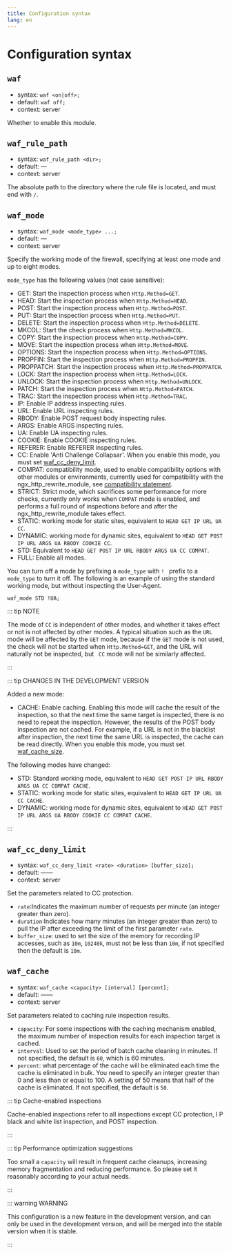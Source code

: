 ```yaml
---
title: Configuration syntax
lang: en
---
```


# Configuration syntax

## `waf`

* syntax: `waf <on|off>;`
* default: `waf off;`
* context: server

Whether to enable this module.

## `waf_rule_path`

* syntax: `waf_rule_path <dir>;`
* default: —
* context: server

The absolute path to the directory where the rule file is located, and must end with `/`.

## `waf_mode`

* syntax: `waf_mode <mode_type> ...;`
* default: —
* context: server

Specify the working mode of the firewall, specifying at least one mode and up to eight modes.

`mode_type` has the following values (not case sensitive):
* GET: Start the inspection process when `Http.Method=GET`.
* HEAD: Start the inspection process when `Http.Method=HEAD`.
* POST: Start the inspection process when `Http.Method=POST`.
* PUT: Start the inspection process when `Http.Method=PUT`.
* DELETE: Start the inspection process when `Http.Method=DELETE`.
* MKCOL: Start the check process when `Http.Method=MKCOL`.
* COPY: Start the inspection process when `Http.Method=COPY`.
* MOVE: Start the inspection process when `Http.Method=MOVE`.
* OPTIONS: Start the inspection process when `Http.Method=OPTIONS`.
* PROPFIN: Start the inspection process when `Http.Method=PROPFIN`.
* PROPPATCH: Start the inspection process when `Http.Method=PROPPATCH`.
* LOCK: Start the inspection process when `Http.Method=LOCK`.
* UNLOCK: Start the inspection process when `Http.Method=UNLOCK`.
* PATCH: Start the inspection process when `Http.Method=PATCH`.
* TRAC: Start the inspection process when `Http.Method=TRAC`.
* IP: Enable IP address inspecting rules.
* URL: Enable URL inspecting rules.
* RBODY: Enable POST request body inspecting rules.
* ARGS: Enable ARGS inspecting rules.
* UA: Enable UA inspecting rules.
* COOKIE: Enable COOKIE inspecting rules.
* REFERER: Enable REFERER inspecting rules.
* CC: Enable 'Anti Challenge Collapsar'. When you enable this mode, you must set [waf_cc_deny_limit](#waf-cc-deny-limit).
* COMPAT: compatibility mode, used to enable compatibility options with other modules or environments, currently used for compatibility with the ngx_http_rewrite_module, see [compatibility statement](/guide/compatibility.md).
* STRICT: Strict mode, which sacrifices some performance for more checks, currently only works when `COMPAT` mode is enabled, and performs a full round of inspections before and after the ngx_http_rewrite_module takes effect.
* STATIC: working mode for static sites, equivalent to `HEAD GET IP URL UA CC`.
* DYNAMIC: working mode for dynamic sites, equivalent to `HEAD GET POST IP URL ARGS UA RBODY COOKIE CC`.
* STD: Equivalent to `HEAD GET POST IP URL RBODY ARGS UA CC COMPAT`.
* FULL: Enable all modes.

You can turn off a mode by prefixing a `mode_type` with `! ` prefix to a `mode_type` to turn it off. 
The following is an example of using the standard working mode, but without inspecting the User-Agent.

```nginx
waf_mode STD !UA;
```

::: tip NOTE

The mode of `CC` is independent of other modes, and whether it takes effect or not is not affected by other modes. A typical situation such as the `URL` mode will be affected by the `GET` mode, because if the `GET` mode is not used, the check will not be started when `Http.Method=GET`, and the URL will naturally not be inspected, but ` CC` mode will not be similarly affected.

:::

::: tip CHANGES IN THE DEVELOPMENT VERSION

Added a new mode:

* CACHE: Enable caching. Enabling this mode will cache the result of the inspection, so that the next time the same target is inspected, there is no need to repeat the inspection. However, the results of the POST body inspection are not cached. For example, if a URL is not in the blacklist after inspection, the next time the same URL is inspected, the cache can be read directly. When you enable this mode, you must set [waf_cache_size](#waf-cache-size).

The following modes have changed:

* STD: Standard working mode, equivalent to `HEAD GET POST IP URL RBODY ARGS UA CC COMPAT CACHE`.
* STATIC: working mode for static sites, equivalent to `HEAD GET IP URL UA CC CACHE`.
* DYNAMIC: working mode for dynamic sites, equivalent to `HEAD GET POST IP URL ARGS UA RBODY COOKIE CC COMPAT CACHE`.

:::


## `waf_cc_deny_limit`

* syntax: `waf_cc_deny_limit <rate> <duration> [buffer_size];`
* default: ——
* context: server

Set the parameters related to CC protection.

* `rate`:Indicates the maximum number of requests per minute (an integer greater than zero).
* `duration`:Indicates how many minutes (an integer greater than zero) to pull the IP after exceeding the limit of the first parameter `rate`.
* `buffer_size`: used to set the size of the memory for recording IP accesses, such as `10m`, `10240k`, must not be less than `10m`, if not specified then the default is `10m`.


## `waf_cache`

* syntax: `waf_cache <capacity> [interval] [percent];`
* default: ——
* context: server

Set parameters related to caching rule inspection results.

* `capacity`: For some inspections with the caching mechanism enabled, the maximum number of inspection results for each inspection target is cached.
* `interval`: Used to set the period of batch cache cleaning in minutes. If not specified, the default is `60`, which is 60 minutes.
* `percent`: what percentage of the cache will be eliminated each time the cache is eliminated in bulk. You need to specify an integer greater than 0 and less than or equal to 100. A setting of 50 means that half of the cache is eliminated. If not specified, the default is `50`.


::: tip Cache-enabled inspections

Cache-enabled inspections refer to all inspections except CC protection, I
P black and white list inspection, and POST inspection.

:::


::: tip Performance optimization suggestions

Too small a `capacity` will result in frequent cache cleanups, 
increasing memory fragmentation and reducing performance. 
So please set it reasonably according to your actual needs.

:::


::: warning WARNING

This configuration is a new feature in the development version, 
and can only be used in the development version, 
and will be merged into the stable version when it is stable.

:::


